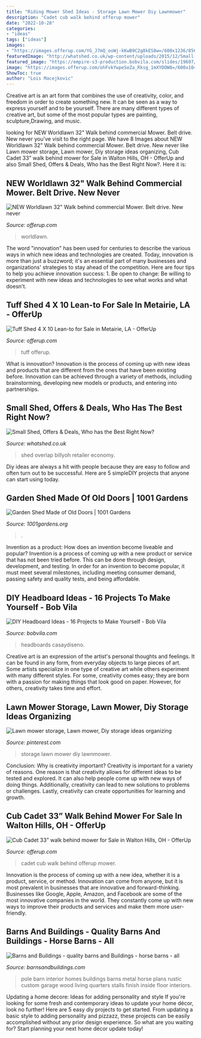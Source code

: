 ```yaml
---
title: "Riding Mower Shed Ideas - Storage Lawn Mower Diy Lawnmower"
description: "Cadet cub walk behind offerup mower"
date: "2022-10-28"
categories:
- "ideas"
tags: ["ideas"]
images:
- "https://images.offerup.com/YG_J7mQ_ooWj-kKwB9C2g8kES8w=/600x1236/8564/8564b75805b244a6a0011b847ddf5448.jpg"
featuredImage: "http://whatshed.co.uk/wp-content/uploads/2015/12/Small-Shed-BillyOh-30-Economy-Overlap-Small-Shed.jpg"
featured_image: "https://empire-s3-production.bobvila.com/slides/19697/original/window-headboard.jpg?1591222980"
image: "https://images.offerup.com/ohFvkYwpeSeZa_Rksg_1mXYDOW8=/600x1042/1661/1661cdebdebd427a85fc269e7a963cd2.jpg"
ShowToc: true
author: "Lois Macejkovic"
---
```



Creative art is an art form that combines the use of creativity, color, and freedom in order to create something new. It can be seen as a way to express yourself and to be yourself. There are many different types of creative art, but some of the most popular types are painting, sculpture,Drawing, and music.

	

		
looking for NEW Worldlawn 32&quot; Walk behind commercial Mower. Belt drive. New never you've visit to the right page. We have 8 Images about NEW Worldlawn 32&quot; Walk behind commercial Mower. Belt drive. New never like Lawn mower storage, Lawn mower, Diy storage ideas organizing, Cub Cadet 33” walk behind mower for Sale in Walton Hills, OH - OfferUp and also Small Shed, Offers &amp; Deals, Who has the Best Right Now?. Here it is:
		
    
## NEW Worldlawn 32&quot; Walk Behind Commercial Mower. Belt Drive. New Never

<img loading=lazy src="https://images.offerup.com/YG_J7mQ_ooWj-kKwB9C2g8kES8w=/600x1236/8564/8564b75805b244a6a0011b847ddf5448.jpg" onerror="this.onerror=null;this.src='https://tse3.mm.bing.net/th?id=OIP.1j7bRzsQNl3k8BGiWNPtbwHaPQ&amp;pid=15.1';" alt="NEW Worldlawn 32&quot; Walk behind commercial Mower. Belt drive. New never">

_Source: offerup.com_

>worldlawn. 

	

The word "innovation" has been used for centuries to describe the various ways in which new ideas and technologies are created. Today, innovation is more than just a buzzword; it's an essential part of many businesses and organizations' strategies to stay ahead of the competition. Here are four tips to help you achieve innovation success: 1. Be open to change: Be willing to experiment with new ideas and technologies to see what works and what doesn't.

    
## Tuff Shed 4 X 10 Lean-to For Sale In Metairie, LA - OfferUp

<img loading=lazy src="https://photos.offerup.com/J9YxgLfDOIpBeY4VKnn2Cq2f6sI=/600x882/dcc9/dcc9419d723c4637929b3bedd7d2d9cf.jpg" onerror="this.onerror=null;this.src='https://tse4.mm.bing.net/th?id=OIP.Bl07h5ET7vjWyXYqCmjolAHaK4&amp;pid=15.1';" alt="Tuff Shed 4 X 10 Lean-to for Sale in Metairie, LA - OfferUp">

_Source: offerup.com_

>tuff offerup. 

	

What is innovation?
Innovation is the process of coming up with new ideas and products that are different from the ones that have been existing before. Innovation can be achieved through a variety of methods, including brainstorming, developing new models or products, and entering into partnerships.

    
## Small Shed, Offers &amp; Deals, Who Has The Best Right Now?

<img loading=lazy src="http://whatshed.co.uk/wp-content/uploads/2015/12/Small-Shed-BillyOh-30-Economy-Overlap-Small-Shed.jpg" onerror="this.onerror=null;this.src='https://tse4.mm.bing.net/th?id=OIP.-eITaMKfLaqlwyXscbblZQHaHb&amp;pid=15.1';" alt="Small Shed, Offers &amp; Deals, Who has the Best Right Now?">

_Source: whatshed.co.uk_

>shed overlap billyoh retailer economy. 

	

Diy ideas are always a hit with people because they are easy to follow and often turn out to be successful. Here are 5 simpleDIY projects that anyone can start using today.

    
## Garden Shed Made Of Old Doors | 1001 Gardens

<img loading=lazy src="https://www.1001gardens.org/wp-content/uploads/2013/02/doors-cottage.jpg" onerror="this.onerror=null;this.src='https://tse3.mm.bing.net/th?id=OIP.Ke__9kJcHZCf6EE8oehOtwHaJ4&amp;pid=15.1';" alt="Garden Shed Made of Old Doors | 1001 Gardens">

_Source: 1001gardens.org_

>. 

	

Invention as a product: How does an invention become liveable and popular?
Invention is a process of coming up with a new product or service that has not been tried before. This can be done through design, development, and testing. In order for an invention to become popular, it must meet several milestones, including meeting consumer demand, passing safety and quality tests, and being affordable.

    
## DIY Headboard Ideas - 16 Projects To Make Yourself - Bob Vila

<img loading=lazy src="https://empire-s3-production.bobvila.com/slides/19697/original/window-headboard.jpg?1591222980" onerror="this.onerror=null;this.src='https://tse1.mm.bing.net/th?id=OIP.iwYEBojFwenvRyojnLIvogHaHa&amp;pid=15.1';" alt="DIY Headboard Ideas - 16 Projects to Make Yourself - Bob Vila">

_Source: bobvila.com_

>headboards casaydiseno. 

	

Creative art is an expression of the artist's personal thoughts and feelings. It can be found in any form, from everyday objects to large pieces of art. Some artists specialize in one type of creative art while others experiment with many different styles. For some, creativity comes easy; they are born with a passion for making things that look good on paper. However, for others, creativity takes time and effort.

    
## Lawn Mower Storage, Lawn Mower, Diy Storage Ideas Organizing

<img loading=lazy src="https://i.pinimg.com/736x/e6/ff/91/e6ff91ef703625a2fb6d9a1c1341f4e9--lawnmower-storage.jpg" onerror="this.onerror=null;this.src='https://tse3.mm.bing.net/th?id=OIP.pCaBlBQlkOV-1I15-jYu-gHaFj&amp;pid=15.1';" alt="Lawn mower storage, Lawn mower, Diy storage ideas organizing">

_Source: pinterest.com_

>storage lawn mower diy lawnmower. 

	

Conclusion: Why is creativity important?
Creativity is important for a variety of reasons. One reason is that creativity allows for different ideas to be tested and explored. It can also help people come up with new ways of doing things. Additionally, creativity can lead to new solutions to problems or challenges. Lastly, creativity can create opportunities for learning and growth.

    
## Cub Cadet 33” Walk Behind Mower For Sale In Walton Hills, OH - OfferUp

<img loading=lazy src="https://images.offerup.com/ohFvkYwpeSeZa_Rksg_1mXYDOW8=/600x1042/1661/1661cdebdebd427a85fc269e7a963cd2.jpg" onerror="this.onerror=null;this.src='https://tse4.mm.bing.net/th?id=OIP.K7zGftmgbhiT26onaLHPAwHaM3&amp;pid=15.1';" alt="Cub Cadet 33” walk behind mower for Sale in Walton Hills, OH - OfferUp">

_Source: offerup.com_

>cadet cub walk behind offerup mower. 

	

Innovation is the process of coming up with a new idea, whether it is a product, service, or method. Innovation can come from anyone, but it is most prevalent in businesses that are innovative and forward-thinking. Businesses like Google, Apple, Amazon, and Facebook are some of the most innovative companies in the world. They constantly come up with new ways to improve their products and services and make them more user-friendly.

    
## Barns And Buildings - Quality Barns And Buildings - Horse Barns - All

<img loading=lazy src="http://admin.barnsandbuildings.com/filemanager/files/interior_photos/interior_by_barns_and_buildings1.jpg" onerror="this.onerror=null;this.src='https://tse1.mm.bing.net/th?id=OIP.Ys5mTXGvL5We_u2zvYrNwQHaFj&amp;pid=15.1';" alt="Barns and Buildings - quality barns and Buildings - horse barns - all">

_Source: barnsandbuildings.com_

>pole barn interior homes buildings barns metal horse plans rustic custom garage wood living quarters stalls finish inside floor interiors. 

	

Updating a home decore: Ideas for adding personality and style
If you're looking for some fresh and contemporary ideas to update your home décor, look no further! Here are 5 easy diy projects to get started. From updating a basic style to adding personality and pizzazz, these projects can be easily accomplished without any prior design experience. So what are you waiting for? Start planning your next home décor update today!

